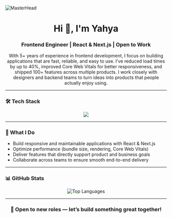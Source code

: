 ![MasterHead](https://repository-images.githubusercontent.com/588181932/e36ec678-7984-4cdd-8e4c-a3932772ff8e)

<h1 align="center">Hi 👋, I'm Yahya</h1>
<h3 align="center">Frontend Engineer | React & Next.js | Open to Work</h3>

<p align="center">
With 5+ years of experience in frontend development, I focus on building applications that are fast, reliable, and easy to use.  
I’ve reduced load times by up to 40%, improved Core Web Vitals for better responsiveness, and shipped 100+ features across multiple products.  
I work closely with designers and backend teams to turn ideas into products that people actually enjoy using.  
</p>

---

### 🛠 Tech Stack  
<p align="center">
  <img src="https://skillicons.dev/icons?i=react,nextjs,typescript,javascript,redux,html,css,sass,tailwind,bootstrap,materialui,git,github,nodejs,express,mongodb,postgresql,figma,linux" />
</p>

---

### 🚀 What I Do
- Build responsive and maintainable applications with React & Next.js  
- Optimize performance (bundle size, rendering, Core Web Vitals)  
- Deliver features that directly support product and business goals  
- Collaborate across teams to ensure smooth end-to-end delivery  

---

### 📊 GitHub Stats
<p align="center">
  <img src="https://github-readme-stats.vercel.app/api/top-langs?username=coding404life&show_icons=true&locale=en&layout=compact&theme=radical" alt="Top Languages" />
</p>


---

<h3 align="center">📌 Open to new roles — let’s build something great together!</h3>
